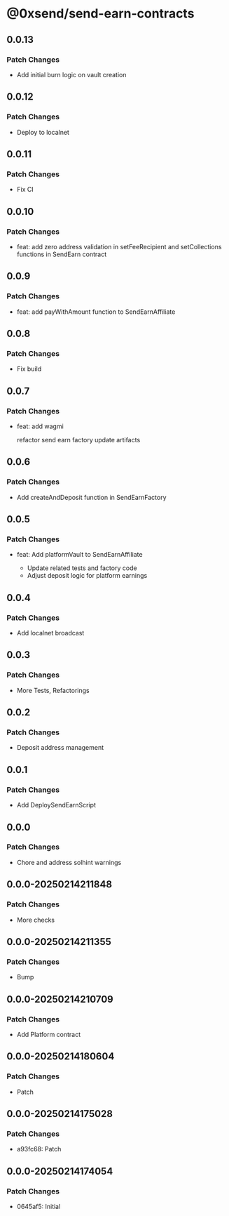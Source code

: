 # @0xsend/send-earn-contracts

## 0.0.13

### Patch Changes

- Add initial burn logic on vault creation

## 0.0.12

### Patch Changes

- Deploy to localnet

## 0.0.11

### Patch Changes

- Fix CI

## 0.0.10

### Patch Changes

- feat: add zero address validation in setFeeRecipient and setCollections functions in SendEarn contract

## 0.0.9

### Patch Changes

- feat: add payWithAmount function to SendEarnAffiliate

## 0.0.8

### Patch Changes

- Fix build

## 0.0.7

### Patch Changes

- feat: add wagmi

  refactor send earn factory
  update artifacts

## 0.0.6

### Patch Changes

- Add createAndDeposit function in SendEarnFactory

## 0.0.5

### Patch Changes

- feat: Add platformVault to SendEarnAffiliate

  - Update related tests and factory code
  - Adjust deposit logic for platform earnings

## 0.0.4

### Patch Changes

- Add localnet broadcast

## 0.0.3

### Patch Changes

- More Tests, Refactorings

## 0.0.2

### Patch Changes

- Deposit address management

## 0.0.1

### Patch Changes

- Add DeploySendEarnScript

## 0.0.0

### Patch Changes

- Chore and address solhint warnings

## 0.0.0-20250214211848

### Patch Changes

- More checks

## 0.0.0-20250214211355

### Patch Changes

- Bump

## 0.0.0-20250214210709

### Patch Changes

- Add Platform contract

## 0.0.0-20250214180604

### Patch Changes

- Patch

## 0.0.0-20250214175028

### Patch Changes

- a93fc68: Patch

## 0.0.0-20250214174054

### Patch Changes

- 0645af5: Initial
